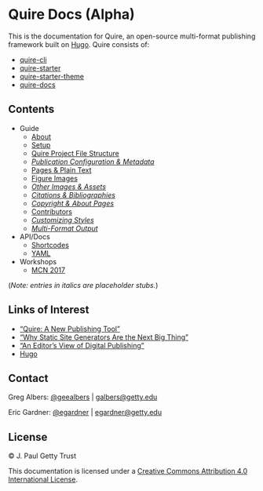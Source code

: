 # Quire Docs (Alpha)

This is the documentation for Quire, an open-source multi-format publishing
framework built on [Hugo](https://github.com/gohugoio/hugo). Quire consists of:

- [quire-cli](https://github.com/gettypubs/quire-starter)
- [quire-starter](https://github.com/gettypubs/quire-starter)
- [quire-starter-theme](https://github.com/gettypubs/quire-starter)
- [quire-docs](https://github.com/gettypubs/quire-starter)

## Contents

- Guide
  - [About](content/guide/about.md)
  - [Setup](content/guide/setup.md)
  - [Quire Project File Structure](content/guide/file-structure.md)
  - [*Publication Configuration & Metadata*](content/guide/metadata.md)
  - [Pages & Plain Text](content/guide/text.md)
  - [Figure Images](content/guide/figures.md)
  - [*Other Images & Assets*](content/guide/assets.md)
  - [*Citations & Bibliographies*](content/guide/bibliographies.md)
  - [*Copyright & About Pages*](content/guide/copyright.md)
  - [Contributors](content/guide/contributors.md)
  - [*Customizing Styles*](content/guide/styles.md)
  - [*Multi-Format Output*](content/guide/output.md)
- API/Docs
  - [Shortcodes](content/api-docs/shortcodes.md)
  - [YAML](content/api-docs/yaml.md)
- Workshops
  - [MCN 2017](content/workshops/mcn-2017.md)

(*Note: entries in italics are placeholder stubs.*)

## Links of Interest

- [“Quire: A New Publishing Tool”](http://www.getty.edu/publications/digital/platforms-tools.html)
- [“Why Static Site Generators Are the Next Big Thing”](https://www.smashingmagazine.com/2015/11/modern-static-website-generators-next-big-thing/)
- [“An Editor’s View of Digital Publishing”](http://blogs.getty.edu/iris/an-editors-view-of-digital-publishing/)
- [Hugo](https://gohugo.io/)

## Contact

Greg Albers: [@geealbers](https://github.com/geealbers) |  [galbers@getty.edu](mailto:galbers@getty.edu)

Eric Gardner: [@egardner](https://github.com/egardner) |  [egardner@getty.edu](mailto:egardner@getty.edu)

## License

© J. Paul Getty Trust

This documentation is licensed under a [Creative Commons Attribution 4.0 International License](http://creativecommons.org/licenses/by/4.0/).